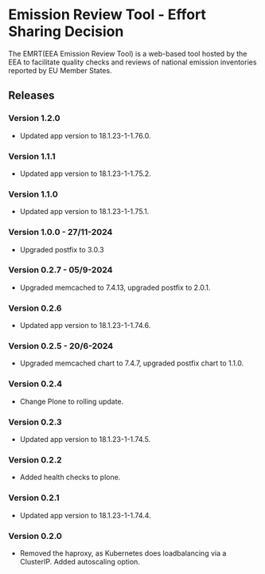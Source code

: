 # Emission Review Tool - Effort Sharing Decision

The EMRT(EEA Emission Review Tool) is a web-based tool hosted by the EEA to facilitate quality checks and reviews of national emission inventories reported by EU Member States.

## Releases

### Version 1.2.0
- Updated app version to 18.1.23-1-1.76.0.

### Version 1.1.1
- Updated app version to 18.1.23-1-1.75.2.

### Version 1.1.0
- Updated app version to 18.1.23-1-1.75.1.

### Version 1.0.0 - 27/11-2024
- Upgraded postfix to 3.0.3

### Version 0.2.7 - 05/9-2024
- Upgraded memcached to 7.4.13, upgraded postfix to 2.0.1.

### Version 0.2.6
- Updated app version to 18.1.23-1-1.74.6.

### Version 0.2.5 - 20/6-2024
- Upgraded memcached chart to 7.4.7, upgraded postfix chart to 1.1.0.

### Version 0.2.4
- Change Plone to rolling update.

### Version 0.2.3
- Updated app version to 18.1.23-1-1.74.5.

### Version 0.2.2
- Added health checks to plone.

### Version 0.2.1
- Updated app version to 18.1.23-1-1.74.4.

### Version 0.2.0
- Removed the haproxy, as Kubernetes does loadbalancing via a ClusterIP.  Added autoscaling option.
